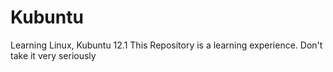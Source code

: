 Kubuntu
=======

Learning Linux, Kubuntu 12.1
This Repository is a learning experience. Don't take it very seriously
